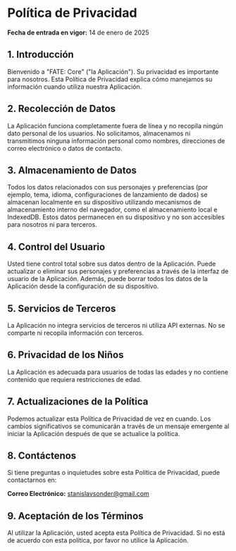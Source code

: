 # Política de Privacidad

**Fecha de entrada en vigor:** 14 de enero de 2025

## 1. Introducción

Bienvenido a "FATE: Core" ("la Aplicación"). Su privacidad es importante para nosotros. Esta Política de Privacidad explica cómo manejamos su información cuando utiliza nuestra Aplicación.

## 2. Recolección de Datos

La Aplicación funciona completamente fuera de línea y no recopila ningún dato personal de los usuarios. No solicitamos, almacenamos ni transmitimos ninguna información personal como nombres, direcciones de correo electrónico o datos de contacto.

## 3. Almacenamiento de Datos

Todos los datos relacionados con sus personajes y preferencias (por ejemplo, tema, idioma, configuraciones de lanzamiento de dados) se almacenan localmente en su dispositivo utilizando mecanismos de almacenamiento interno del navegador, como el almacenamiento local e IndexedDB. Estos datos permanecen en su dispositivo y no son accesibles para nosotros ni para terceros.

## 4. Control del Usuario

Usted tiene control total sobre sus datos dentro de la Aplicación. Puede actualizar o eliminar sus personajes y preferencias a través de la interfaz de usuario de la Aplicación. Además, puede borrar todos los datos de la Aplicación desde la configuración de su dispositivo.

## 5. Servicios de Terceros

La Aplicación no integra servicios de terceros ni utiliza API externas. No se comparte ni recopila información con terceros.

## 6. Privacidad de los Niños

La Aplicación es adecuada para usuarios de todas las edades y no contiene contenido que requiera restricciones de edad.

## 7. Actualizaciones de la Política

Podemos actualizar esta Política de Privacidad de vez en cuando. Los cambios significativos se comunicarán a través de un mensaje emergente al iniciar la Aplicación después de que se actualice la política.

## 8. Contáctenos

Si tiene preguntas o inquietudes sobre esta Política de Privacidad, puede contactarnos en:

**Correo Electrónico:** [stanislavsonder@gmail.com](mailto:stanislavsonder@gmail.com)

## 9. Aceptación de los Términos

Al utilizar la Aplicación, usted acepta esta Política de Privacidad. Si no está de acuerdo con esta política, por favor no utilice la Aplicación.
